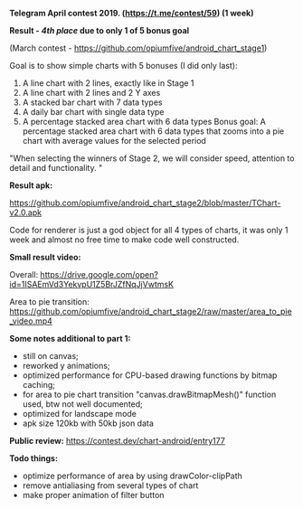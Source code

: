 <b>Telegram April contest 2019. (https://t.me/contest/59) (1 week) </b>
  
<b>Result - <i>4th place</i> due to only 1 of 5 bonus goal</b> 

(March contest - https://github.com/opiumfive/android_chart_stage1)

Goal is to show simple charts with 5 bonuses (I did only last):
1. A line chart with 2 lines, exactly like in Stage 1
2. A line chart with 2 lines and 2 Y axes
3. A stacked bar chart with 7 data types
4. A daily bar chart with single data type
5. A percentage stacked area chart with 6 data types
Bonus goal: A percentage stacked area chart with 6 data types that zooms into a pie chart with average values for the selected period

"When selecting the winners of Stage 2, we will consider speed, attention to detail and functionality. "

<b>Result apk:</b> 

https://github.com/opiumfive/android_chart_stage2/blob/master/TChart-v2.0.apk

Code for renderer is just a god object for all 4 types of charts, it was only 1 week and almost no free time to make code well constructed.

<b>Small result video:</b> 

Overall: https://drive.google.com/open?id=1ISAEmVd3YekvpU1Z5BrJZfNqJjVwtmsK

Area to pie transition: https://github.com/opiumfive/android_chart_stage2/raw/master/area_to_pie_video.mp4

<b>Some notes additional to part 1:</b> 
- still on canvas;
- reworked y animations;
- optimized performance for CPU-based drawing functions by bitmap caching;
- for area to pie chart transition "canvas.drawBitmapMesh()" function used, btw not well documented;
- optimized for landscape mode
- apk size 120kb with 50kb json data

<b>Public review:</b>
https://contest.dev/chart-android/entry177

<b>Todo things:</b>
- optimize performance of area by using drawColor-clipPath
- remove antialiasing from several types of chart
- make proper animation of filter button
